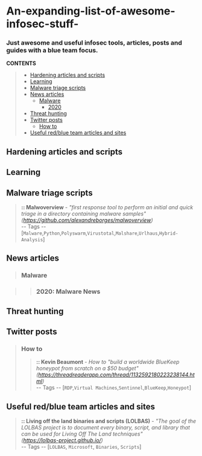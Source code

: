# An-expanding-list-of-awesome-infosec-stuff-
### Just awesome and useful infosec tools, articles, posts and guides with a blue team focus. 

**CONTENTS**
> - [Hardening articles and scripts](#hardening-articles-and-scripts)
> - [Learning](#learning)
> - [Malware triage scripts](#malware-triage-scripts)
> - [News articles](#news-articles)
>   - [Malware](#malware)
>     - [2020](#2020-malware-news)
> - [Threat hunting](#threat-hunting)
> - [Twitter posts](#twitter-posts)
>   - [How to](#how-to)
> - [Useful red/blue team articles and sites](#useful-redblue-team-articles-and-sites)


## Hardening articles and scripts

## Learning

## Malware triage scripts
> **:: Malwoverview** - _"first response tool to perform an initial and quick triage in a directory containing malware samples"_<br>
 _(https://github.com/alexandreborges/malwoverview)_<br>
> -- Tags -- [`Malware`,`Python`,`Polyswarm`,`Virustotal`,`Malshare`,`Urlhaus`,`Hybrid-Analysis`] <br>

## News articles

> ### Malware

>>   ### 2020: Malware News

## Threat hunting

## Twitter posts

> ### How to
>> **:: Kevin Beaumont** - _How to "build a worldwide BlueKeep honeypot from scratch on a $50 budget"_<br> 
>> _(https://threadreaderapp.com/thread/1132592180223238144.html)_<br>
>> -- Tags -- [`RDP`,`Virtual Machines`,`Sentinnel`,`BlueKeep`,`Honeypot`] <br>

## Useful red/blue team articles and sites
> **:: Living off the land binaries and scripts (LOLBAS)** - _"The goal of the LOLBAS project is to document every binary, script, and library that can be used for Living Off The Land techniques"_<br>
> _(https://lolbas-project.github.io/)_ <br>
> -- Tags -- [`LOLBAS`, `Microsoft`, `Binaries`, `Scripts`] <br>

